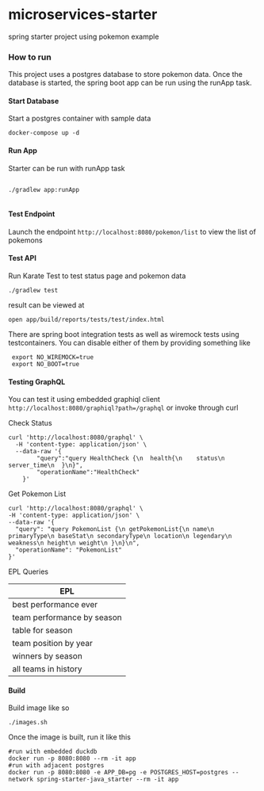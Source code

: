 # microservices-starter

spring starter project using pokemon example

### How to run

This project uses a postgres database to store pokemon data. Once the database is started,
the spring boot app can be run using the runApp task.

#### Start Database

Start a postgres container with sample data

```shell 
docker-compose up -d
```

#### Run App

Starter can be run with runApp task

```shell

./gradlew app:runApp 
  

```

#### Test Endpoint

Launch the endpoint ```http://localhost:8080/pokemon/list``` to view the list of pokemons

#### Test API

Run Karate Test to test status page and pokemon data

```
./gradlew test
```

result can be viewed at

```shell 
open app/build/reports/tests/test/index.html
```
There are spring boot integration tests as well as wiremock tests using testcontainers.
You can disable either of them by providing something like

```shell
 export NO_WIREMOCK=true
 export NO_BOOT=true
```

#### Testing GraphQL

You can test it using embedded graphiql client ```http://localhost:8080/graphiql?path=/graphql```
or invoke through curl

Check Status

``` 
curl 'http://localhost:8080/graphql' \
  -H 'content-type: application/json' \
  --data-raw '{
        "query":"query HealthCheck {\n  health{\n    status\n    server_time\n  }\n}",
        "operationName":"HealthCheck"
    }'
```

Get Pokemon List

``` 
curl 'http://localhost:8080/graphql' \
-H 'content-type: application/json' \
--data-raw '{
  "query": "query PokemonList {\n getPokemonList{\n name\n primaryType\n baseStat\n secondaryType\n location\n legendary\n weakness\n height\n weight\n }\n}\n",
  "operationName": "PokemonList"
}'
```

EPL Queries

| EPL                                                              |
|------------------------------------------------------------------|
| best performance ever                                            |
| team performance by season                                       |
| table for season                                                 |
| team position by year                                            |
| winners by season                                                |
| all teams in history                                             |

#### Build

Build image like so

```
./images.sh 
```

Once the image is built, run it like this

```shell
#run with embedded duckdb
docker run -p 8080:8080 --rm -it app
#run with adjacent postgres
docker run -p 8080:8080 -e APP_DB=pg -e POSTGRES_HOST=postgres --network spring-starter-java_starter --rm -it app
```


